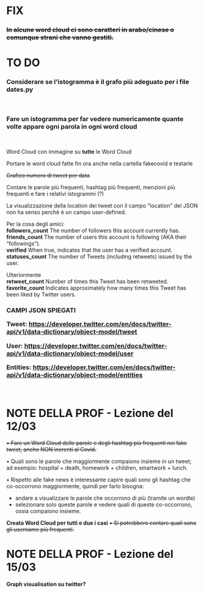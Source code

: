 # FIX

<h3><strike>In alcune word cloud ci sono caratteri in arabo/cinese o comunque strani che vanno gestiti. </strike></h3>

# TO DO
<h3>Considerare se l'istogramma è il grafo più adeguato per i file dates.py</h3><br>

<h3>Fare un istogramma per far vedere numericamente quante volte appare ogni parola in ogni word cloud</h3><br>

Word Cloud con immagine su <b>tutte</b> le Word Cloud<br>

Portare le word cloud fatte fin ora anche nella cartella fakecovid e testarle<br>

<strike>Grafico numero di tweet per data</strike><br>

Contare le parole più frequenti, hashtag più frequenti, menzioni più frequenti e fare i relativi istogrammi (?)<br>

La visualizzazione della location dei tweet con il campo "location" del JSON non ha senso perchè è un campo user-defined.<br>

Per la cosa degli amici:<br>
<b>followers_count</b> The number of followers this account currently has. <br>
<b>friends_count</b> The number of users this account is following (AKA their “followings”).<br>
<b>verified</b> When true, indicates that the user has a verified account.<br>
<b>statuses_count</b> The number of Tweets (including retweets) issued by the user.

Ulteriormente<br>
<b>retweet_count</b> Number of times this Tweet has been retweeted. <br>
<b>favorite_count</b> Indicates approximately how many times this Tweet has been liked by Twitter users. <br>

<h3>CAMPI JSON SPIEGATI<br>

Tweet:
https://developer.twitter.com/en/docs/twitter-api/v1/data-dictionary/object-model/tweet<br>

User:
https://developer.twitter.com/en/docs/twitter-api/v1/data-dictionary/object-model/user<br>

Entities:
https://developer.twitter.com/en/docs/twitter-api/v1/data-dictionary/object-model/entities
</h3><br>


# NOTE DELLA PROF - Lezione del 12/03

<strike>• Fare un Word Cloud delle parole e degli hashtag più frequenti nei fake tweet, anche NON inerenti al Covid.</strike><br>

• Quali sono le parole che maggiormente compaiono insieme in un tweet; ad esempio: hospital + death, homework + children, smartwork + lunch.<br>

• Rispetto alle fake news è interessante capire quali sono gli hashtag che co-occorrono maggiormente, quindi per farlo bisogna:
- andare a visualizzare le parole che occorrono di più (tramite un wordle)
- selezionare solo queste parole e vedere quali di queste co-occorrono, ossia compaiono insieme.<br>

<b>Creata Word Cloud per tutti e due i casi</b> <strike>• Si potrebbero contare quali sono gli username più frequenti.</strike><br>

# NOTE DELLA PROF - Lezione del 15/03

<b>Graph visualisation su twitter?</b>